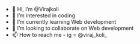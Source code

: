 - 👋 Hi, I’m @Virajkoli
- 👀 I’m interested in coding
- 🌱 I’m currently learning Web development  
- 💞️ I’m looking to collaborate on Web development 
- 📫 How to reach me - ig = @viraj_koli_

<!---
Virajkoli/Virajkoli is a ✨ special ✨ repository because its `README.md` (this file) appears on your GitHub profile.
You can click the Preview link to take a look at your changes.
--->

